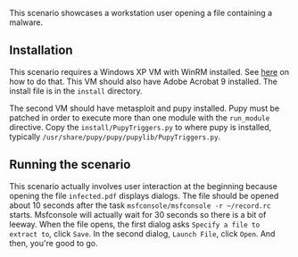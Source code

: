 This scenario showcases a workstation user opening a file containing a malware.


## Installation

This scenario requires a Windows XP VM with WinRM installed. See 
[here](https://github.com/akheros/moirai/wiki/How-to-get-a-Windows-XP-box-in-Vagrant) 
on how to do that. This VM should also have Adobe Acrobat 9 installed. The 
install file is in the `install` directory.

The second VM should have metasploit and pupy installed. Pupy must be patched in 
order to execute more than one module with the `run_module` directive. Copy the 
`install/PupyTriggers.py` to where pupy is installed, typically 
`/usr/share/pupy/pupy/pupylib/PupyTriggers.py`.


## Running the scenario

This scenario actually involves user interaction at the beginning because 
opening the file `infected.pdf` displays dialogs. The file should be opened 
about 10 seconds after the task `msfconsole/msfconsole -r ~/record.rc` starts. 
Msfconsole will actually wait for 30 seconds so there is a bit of leeway. When 
the file opens, the first dialog asks `Specify a file to extract to`, click 
`Save`. In the second dialog, `Launch File`, click `Open`. And then, you're good 
to go.

